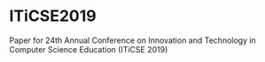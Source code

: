 # ITiCSE2019
Paper for 24th Annual Conference on Innovation and Technology in Computer Science Education (ITiCSE 2019)
